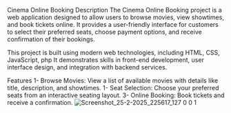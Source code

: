 Cinema Online Booking
Description
The Cinema Online Booking project is a web application designed to allow users to browse movies, view showtimes, and book tickets online. It provides a user-friendly interface for customers to select their preferred seats, choose payment options, and receive confirmation of their bookings.

This project is built using modern web technologies, including HTML, CSS, JavaScript, php It demonstrates skills in front-end development, user interface design, and integration with backend services.

Features
1- Browse Movies: View a list of available movies with details like title, description, and showtimes.
1- Seat Selection: Choose your preferred seats from an interactive seating layout.
3- Online Booking: Book tickets and receive a confirmation.
![Screenshot_25-2-2025_225617_127 0 0 1](https://github.com/user-attachments/assets/3a8862a1-e7d7-4258-85f1-139ba6f7586d)
